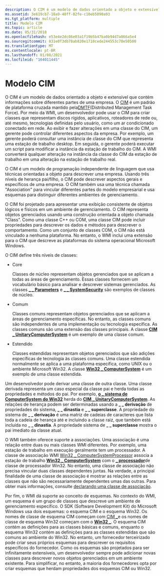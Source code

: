 ```yaml
---
description: O CIM é um modelo de dados orientado a objeto e extensível que contém informações sobre diferentes partes de uma empresa.
ms.assetid: 3e619cb7-18a9-40ff-82fe-c10eb5090a93
ms.tgt_platform: multiple
title: Modelo CIM
ms.topic: article
ms.date: 05/31/2018
ms.openlocfilehash: e53e4e2dc06e03a1f19b5b47ba0b94d7a866a5e4
ms.sourcegitcommit: 831e8f3db78ab820e1710cede244553c70e50500
ms.translationtype: MT
ms.contentlocale: pt-BR
ms.lasthandoff: 01/08/2021
ms.locfileid: "104011445"
---
```

# <a name="common-information-model"></a>Modelo CIM

O CIM é um modelo de dados orientado a objeto e extensível que contém informações sobre diferentes partes de uma empresa. O [CIM](https://www.dmtf.org/standards/cim) é um padrão de plataforma cruzada mantido pela[DMTF](https://www.dmtf.org/)(Distributed Management Task Force). Por meio da WMI, um desenvolvedor pode usar o CIM para criar classes que representam discos rígidos, aplicativos, roteadores de rede ou, até mesmo, tecnologias definidas pelo usuário, como um ar condicionado conectado em rede. Ao exibir e fazer alterações em uma classe do CIM, um gerente pode controlar diferentes aspectos da empresa. Por exemplo, um gerente poderá consultar uma instância de classe do CIM que representa uma estação de trabalho desktop. Em seguida, o gerente poderá executar um script para modificar a instância da estação de trabalho do CIM. A WMI converterá qualquer alteração na instância da classe do CIM da estação de trabalho em uma alteração na estação de trabalho real.

O CIM é um modelo de programação independente de linguagem que usa técnicas orientadas a objeto para descrever uma empresa. Usando três níveis de herança pai/filho, o CIM pode descrever aspectos gerais e específicos de uma empresa. O CIM também usa uma técnica chamada "Association" para vincular diferentes partes do modelo empresarial e usa esquemas para distinguir diferentes ambientes de gerenciamento.

O CIM foi projetado para apresentar uma exibição consistente de objetos lógicos e físicos em um ambiente de gerenciamento. O CIM representa objetos gerenciados usando uma construção orientada a objeto chamada "Class". Como uma classe C++ ou COM, uma classe CIM pode incluir propriedades para descrever os dados e métodos para descrever o comportamento. Como um conjunto de classes COM, o CIM não está vinculado a nenhuma plataforma. No entanto, o WMI inclui uma extensão para o CIM que descreve as plataformas do sistema operacional Microsoft Windows.

O CIM define três níveis de classes:

-   Core

    Classes de núcleo representam objetos gerenciados que se aplicam a todas as áreas de gerenciamento. Essas classes fornecem um vocabulário básico para analisar e descrever sistemas gerenciados. As classes [**\_ \_ Parameters**](--parameters.md) e [**\_ \_ SystemSecurity**](--systemsecurity.md) são exemplos de classes de núcleo.

-   Comum

    Classes comuns representam objetos gerenciados que se aplicam a áreas de gerenciamento específicas. No entanto, as classes comuns são independentes de uma implementação ou tecnologia específica. As classes comuns são uma extensão das classes principais. A classe [**CIM \_ UnitaryComputerSystem**](/windows/desktop/CIMWin32Prov/cim-unitarycomputersystem) é um exemplo de uma classe comum.

-   Estendido

    Classes estendidas representam objetos gerenciados que são adições específicas de tecnologia às classes comuns. Uma classe estendida normalmente se aplica a uma plataforma específica, como UNIX ou o ambiente Microsoft Win32. A classe [**Win32 \_ ComputerSystem**](/windows/desktop/CIMWin32Prov/win32-computersystem) é um exemplo de uma classe estendida.

Um desenvolvedor pode derivar uma classe de outra classe. Uma classe derivada representa um caso especial da classe pai e herda todas as propriedades e métodos do pai. Por exemplo, [**o \_ sistema de ComputerSystem do Win32**](/windows/desktop/CIMWin32Prov/win32-computersystem) herda do [**CIM \_ UnitaryComputerSystem**](/windows/desktop/CIMWin32Prov/cim-unitarycomputersystem). As relações de herança podem ser determinadas usando a **\_ \_ derivação** de propriedades do sistema, **\_ \_ dinastia** e **\_ \_ superclasse**. A propriedade do sistema de **\_ \_ derivação** é uma matriz de cadeias de caracteres que lista toda a cadeia de herança até e incluindo a classe raiz, que também está incluída no **\_ \_ dinastia**. A propriedade sistema de **\_ \_ superclasse** mostra o pai imediato da classe atual.

O WMI também oferece suporte a associações. Uma associação é uma relação entre duas ou mais classes WMI diferentes. Por exemplo, uma estação de trabalho em execução geralmente tem um processador. A classe de associação WMI [Win32 \_ ComputerSystemProcessor](/windows/desktop/CIMWin32Prov/win32-computersystemprocessor) associa a estação de trabalho [**Win32 \_ ComputerSystem**](/windows/desktop/CIMWin32Prov/win32-computersystem) com o [**\_ processador**](/windows/desktop/CIMWin32Prov/win32-processor)de classe de processador Win32. No entanto, uma classe de associação não precisa vincular duas classes dependentes juntas. Na verdade, a principal finalidade de uma classe de associação é mostrar as relações entre as classes que não são necessariamente dependentes umas das outras. Para obter mais informações, consulte [declarando uma classe de associação](declaring-an-association-class.md).

Por fim, o WMI dá suporte ao conceito de esquemas. No contexto do WMI, um esquema é um grupo de classes que descreve um ambiente de gerenciamento específico. O SDK (Software Development Kit) do Microsoft Windows usa dois esquemas: o esquema CIM e o esquema Win32. Os nomes de classe de esquema CIM começam com [CIM \_](cimclas.md)e os nomes de classe de esquema Win32 começam com o [**Win32 \_**](/windows/desktop/CIMWin32Prov/win32-provider). O esquema CIM contém as definições para as classes básicas e comuns, enquanto o esquema Win32 contém as definições para as classes estendidas que são comuns ao ambiente do Win32. No entanto, um fornecedor terceirizado pode criar seus próprios esquemas para descrever os requisitos específicos do fornecedor. Como os esquemas são projetados para ser infinitamente extensíveis, um desenvolvedor sempre pode adicionar novas classes para descrever novos objetos gerenciados em um ambiente existente. Para simplificar, no entanto, a maioria dos fornecedores opta por criar esquemas que herdam propriedades dos esquemas CIM ou Win32.

 

 
